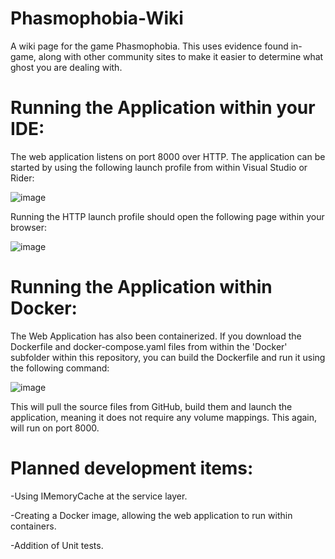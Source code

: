 # Phasmophobia-Wiki
A wiki page for the game Phasmophobia.  This uses evidence found in-game, along with other community sites to make it easier to determine what ghost you are dealing with.

# Running the Application within your IDE:
The web application listens on port 8000 over HTTP.  The application can be started by using the following launch profile from within Visual Studio or Rider:

![image](https://user-images.githubusercontent.com/94319888/215604371-f17a380b-a114-48fe-a30e-dbbc9773fbfb.png)

Running the HTTP launch profile should open the following page within your browser:

![image](https://user-images.githubusercontent.com/94319888/215604905-f7b32a8f-de54-4997-b48f-67c6d001c8cd.png)

# Running the Application within Docker:
The Web Application has also been containerized.  If you download the Dockerfile and docker-compose.yaml files from within the 'Docker' subfolder within this repository, you can build the Dockerfile and run it using the following command:

![image](https://user-images.githubusercontent.com/94319888/215612801-7a7bdaa3-86fb-4c9d-9006-bc0ec6f80b8d.png)

This will pull the source files from GitHub, build them and launch the application, meaning it does not require any volume mappings.  This again, will run on port 8000.

# Planned development items:
-Using IMemoryCache at the service layer.

-Creating a Docker image, allowing the web application to run within containers.

-Addition of Unit tests.
